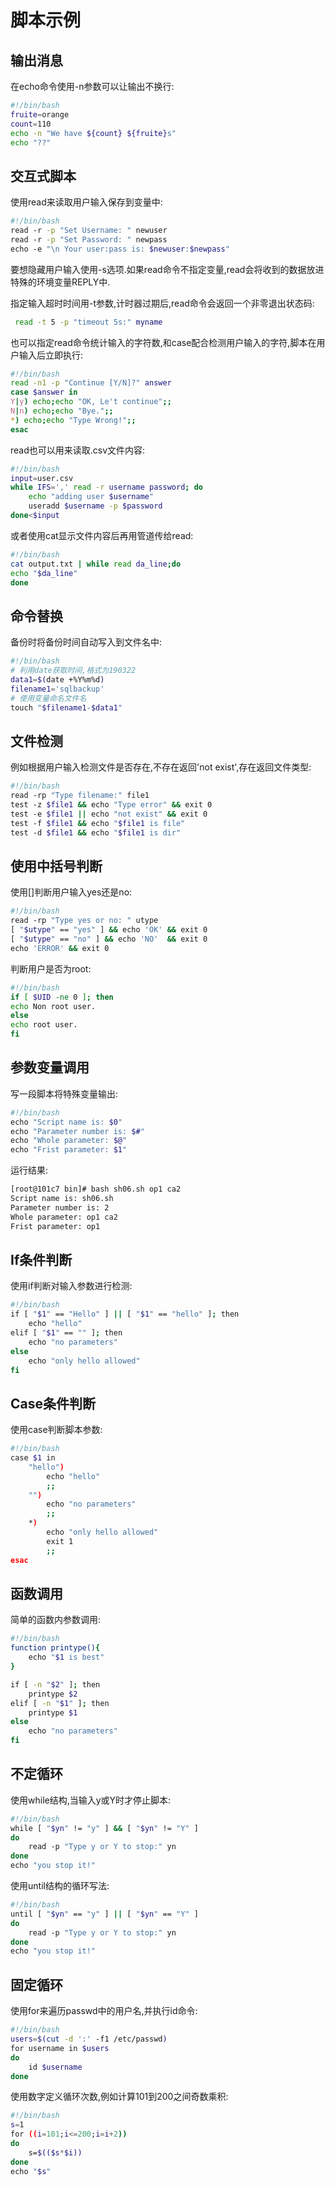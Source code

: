 # 脚本示例

## 输出消息

在echo命令使用-n参数可以让输出不换行:

```sh
#!/bin/bash
fruite=orange
count=110
echo -n "We have ${count} ${fruite}s"
echo "??"
```



## 交互式脚本

使用read来读取用户输入保存到变量中:

```sh
#!/bin/bash
read -r -p "Set Username: " newuser
read -r -p "Set Password: " newpass
echo -e "\n Your user:pass is: $newuser:$newpass"
```

要想隐藏用户输入使用-s选项.如果read命令不指定变量,read会将收到的数据放进特殊的环境变量REPLY中.

指定输入超时时间用-t参数,计时器过期后,read命令会返回一个非零退出状态码:

```sh
 read -t 5 -p "timeout 5s:" myname
```

也可以指定read命令统计输入的字符数,和case配合检测用户输入的字符,脚本在用户输入后立即执行:

```sh
#!/bin/bash
read -n1 -p "Continue [Y/N]?" answer
case $answer in
Y|y) echo;echo "OK, Le't continue";;
N|n) echo;echo "Bye.";;
*) echo;echo "Type Wrong!";;
esac
```

read也可以用来读取.csv文件内容:

```sh
#!/bin/bash
input=user.csv
while IFS=',' read -r username password; do
    echo "adding user $username"
    useradd $username -p $password
done<$input
```

或者使用cat显示文件内容后再用管道传给read:

```sh
#!/bin/bash
cat output.txt | while read da_line;do
echo "$da_line"
done
```



## 命令替换

备份时将备份时间自动写入到文件名中:

```sh
#!/bin/bash
# 利用date获取时间,格式为190322
data1=$(date +%Y%m%d)
filename1='sqlbackup'
# 使用变量命名文件名
touch "$filename1-$data1"
```



## 文件检测

例如根据用户输入检测文件是否存在,不存在返回'not exist',存在返回文件类型:

```sh
#!/bin/bash
read -rp "Type filename:" file1
test -z $file1 && echo "Type error" && exit 0
test -e $file1 || echo "not exist" && exit 0
test -f $file1 && echo "$file1 is file" 
test -d $file1 && echo "$file1 is dir"
```



## 使用中括号判断

使用[]判断用户输入yes还是no:

```sh
#!/bin/bash
read -rp "Type yes or no: " utype
[ "$utype" == "yes" ] && echo 'OK' && exit 0
[ "$utype" == "no" ] && echo 'NO'  && exit 0
echo 'ERROR' && exit 0
```

判断用户是否为root:

```bash
#!/bin/bash
if [ $UID -ne 0 ]; then
echo Non root user.
else
echo root user.
fi
```



## 参数变量调用

写一段脚本将特殊变量输出:

```sh
#!/bin/bash
echo "Script name is: $0"
echo "Parameter number is: $#"
echo "Whole parameter: $@"
echo "Frist parameter: $1"
```

运行结果:

```sh
[root@101c7 bin]# bash sh06.sh op1 ca2
Script name is: sh06.sh
Parameter number is: 2
Whole parameter: op1 ca2
Frist parameter: op1
```



## If条件判断

使用if判断对输入参数进行检测:

```bash
#!/bin/bash
if [ "$1" == "Hello" ] || [ "$1" == "hello" ]; then
    echo "hello"
elif [ "$1" == "" ]; then
    echo "no parameters"
else
    echo "only hello allowed"
fi
```



## Case条件判断

使用case判断脚本参数:

```sh
#!/bin/bash
case $1 in
    "hello")
        echo "hello"
        ;;
    "")
        echo "no parameters"
        ;;
    *)
        echo "only hello allowed"
        exit 1
        ;;
esac
```



## 函数调用

简单的函数内参数调用:

```sh
#!/bin/bash
function printype(){
    echo "$1 is best"
}

if [ -n "$2" ]; then
    printype $2
elif [ -n "$1" ]; then
    printype $1
else
    echo "no parameters"
fi
```



## 不定循环

使用while结构,当输入y或Y时才停止脚本:

```sh
#!/bin/bash
while [ "$yn" != "y" ] && [ "$yn" != "Y" ]
do
    read -p "Type y or Y to stop:" yn
done
echo "you stop it!"
```

使用until结构的循环写法:

```sh
#!/bin/bash
until [ "$yn" == "y" ] || [ "$yn" == "Y" ]
do
    read -p "Type y or Y to stop:" yn
done
echo "you stop it!"
```



## 固定循环

使用for来遍历passwd中的用户名,并执行id命令:

 ```sh
 #!/bin/bash
 users=$(cut -d ':' -f1 /etc/passwd)
 for username in $users
 do
     id $username
 done
 ```

使用数字定义循环次数,例如计算101到200之间奇数乘积:

```sh
#!/bin/bash
s=1
for ((i=101;i<=200;i=i+2))
do
    s=$(($s*$i))
done
echo "$s"
```

